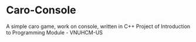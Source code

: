 # Caro-Console
A simple caro game, work on console, written in C++
Project of Introduction to Programming Module - VNUHCM-US
